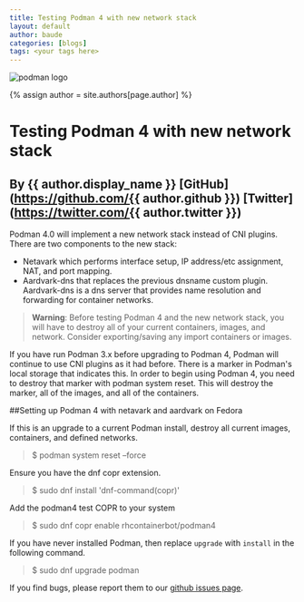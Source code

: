 ```yaml
---
title: Testing Podman 4 with new network stack
layout: default
author: baude
categories: [blogs]
tags: <your tags here>
---
```

![podman logo](https://podman.io/images/podman.svg)

{% assign author = site.authors[page.author] %}
# Testing Podman 4 with new network stack
## By {{ author.display_name }} [GitHub](https://github.com/{{ author.github }}) [Twitter](https://twitter.com/{{ author.twitter }})


Podman 4.0 will implement a new network stack instead of CNI plugins.  There are two components to the new stack:

* Netavark which performs interface setup, IP address/etc assignment, NAT, and port mapping.
* Aardvark-dns that replaces the previous dnsname custom plugin.  Aardvark-dns is a dns server that provides name resolution and forwarding for container networks.

> **Warning**: Before testing Podman 4 and the new network stack, you will have to destroy all of your current containers, images, and network.  Consider exporting/saving any import containers or images.

If you have run Podman 3.x before upgrading to Podman 4, Podman will continue to use CNI plugins as it had before.  There is a marker in Podman's local storage that indicates this.  In order to begin using Podman 4, you need to destroy that marker with podman system reset.  This will destroy the marker, all of the images, and all of the containers.

##Setting up Podman 4 with netavark and aardvark on Fedora

If this is an upgrade to a current Podman install, destroy all current images, containers, and defined networks.
>$  podman system reset –force

Ensure you have the dnf copr extension.
>$ sudo dnf install 'dnf-command(copr)'

Add the podman4 test COPR to your system
>$ sudo dnf copr enable rhcontainerbot/podman4

If you have never installed Podman, then replace `upgrade` with `install` in the following command.
> $ sudo dnf upgrade podman

If you find bugs, please report them to our [github issues page](https://github.com/containers/podman/issues).
